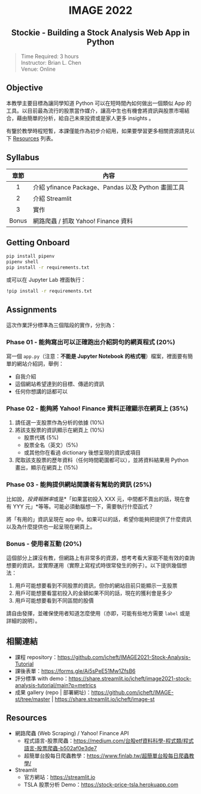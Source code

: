 <h1 align="center">IMAGE 2022</h1>

<h2 align="center">Stockie - Building a Stock Analysis Web App in Python</h2>


> Time Required: 3 hours    
> Instructor: Brian L. Chen  
> Venue: Online   

## Objective 

本教學主要目標為讓同學知道 Python 可以在短時間內如何做出一個類似 App 的工具。以目前最為流行的股票當作媒介，讓高中生也有機會將資訊與股票市場結合，藉由簡單的分析，給自己未來投資或是家人更多 insights 。

有鑒於教學時程短暫，本課僅能作為初步介紹用，如果要學習更多相關資源請見以下 [Resources](#Resources) 列表。

## Syllabus
| 章節  | 內容                                               |
| :---: | -------------------------------------------------- |
|   1   | 介紹 yfinance Package、Pandas 以及 Python 畫圖工具 |
|   2   | 介紹 Streamlit                                     |
|   3   | 實作                                               |
| Bonus | 網路爬蟲 / 抓取 Yahoo! Finance 資料                |

## Getting Onboard

```sh
pip install pipenv
pipenv shell
pip install -r requirements.txt
```

或可以在 Jupyter Lab 裡面執行：

```sh
!pip install -r requirements.txt
```

## Assignments

這次作業評分標準為三個階段的實作，分別為：

### Phase 01 - 能夠寫出可以正確跑出介紹詞句的網頁程式 (20%)

寫一個 `app.py`（注意：**不能是 Jupyter Notebook 的格式喔**）檔案，裡面要有簡單的網站介紹詞，舉例：

+ 自我介紹
+ 這個網站希望達到的目標、傳遞的資訊
+ 任何你想講的話都可以

### Phase 02 - 能夠將 Yahoo! Finance 資料正確顯示在網頁上 (35%)

1. 請任選一支股票作為分析的依據 (10%)
2. 將該支股票的資訊顯示在網頁上 (10%)
    + 股票代碼 (5%)
    + 股票全名（英文）(5%)
    + 或其他你在看過 dictionary 後想呈現的資訊或項目
3. 爬取該支股票的歷年資料（任何時間範圍都可以），並將資料結果用 Python 畫出，顯示在網頁上 (15%)



### Phase 03 - 能夠提供網站閱讀者有幫助的資訊 (25%)

比如說，*投資報酬率*或是*「如果當初投入 XXX 元，中間都不賣出的話，現在會有 YYY 元」*等等。可能必須動腦想一下，需要執行什麼函式？

將「有用的」資訊呈現在 app 中。如果可以的話，希望你能夠把提供了什麼資訊以及為什麼提供也一起呈現在網頁上。

### Bonus - 使用者互動 (20%)

這個部分上課沒有教，但網路上有非常多的資源，想考考看大家能不能有效的查詢想要的資訊，並實際運用（實際上寫程式時很常發生的例子）。以下提供幾個想法：


1. 用戶可能想要看到不同股票的資訊，但你的網站目前只能顯示一支股票
2. 用戶可能想要看當初投入的金額如果不同的話，現在的獲利會是多少
3. 用戶可能想要看到不同區間的股價

請自由發揮，並確保使用者知道怎麼使用（亦即，可能有些地方需要 `label` 或是詳細的說明）。

## 相關連結

+ 課程 repository：<https://github.com/icheft/IMAGE2021-Stock-Analysis-Tutorial>
+ 課後表單：<https://forms.gle/Ai5sPeE51Mw1ZfsB6>
+ 評分標準 with demo：<https://share.streamlit.io/icheft/image2021-stock-analysis-tutorial/main?p=metrics>
+ 成果 gallery (repo | 部署網址)：<https://github.com/icheft/IMAGE-st/tree/master> | <https://share.streamlit.io/icheft/image-st>


## Resources
+ 網路爬蟲 (Web Scraping) / Yahoo! Finance API
    + 程式語言-股票爬蟲：<https://medium.com/台股etf資料科學-程式類/程式語言-股票爬蟲-b502af0e3de7>
    + 超簡單台股每日爬蟲教學：<https://www.finlab.tw/超簡單台股每日爬蟲教學/>
+ Streamlit
    + 官方網站：<https://streamlit.io>
    + TSLA 股票分析 Demo：<https://stock-price-tsla.herokuapp.com>

